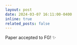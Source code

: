 ```yaml
---
layout: post
date: 2024-03-07 16:11:00-0400
inline: true
related_posts: false
---
```


Paper accepted to FG! :sparkles: